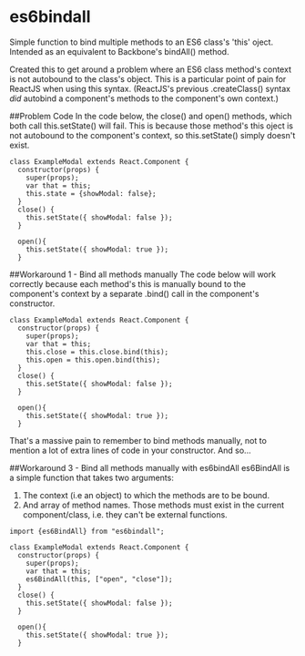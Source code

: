 # es6bindall

Simple function to bind multiple methods to an ES6 class's 'this' oject. Intended as an equivalent to Backbone's bindAll() method.

Created this to get around a problem where an ES6 class method's context is not autobound to the class's object.  This is a particular point of pain for ReactJS when using this syntax.  (ReactJS's previous .createClass() syntax _did_ autobind a component's methods to the component's own context.)

##Problem Code
In the code below, the close() and open() methods, which both call this.setState() will fail.  This is because those method's this oject is not autobound to the component's context, so this.setState() simply doesn't exist.
```
class ExampleModal extends React.Component {
  constructor(props) {
    super(props);
    var that = this;
    this.state = {showModal: false};
  }
  close() {
    this.setState({ showModal: false });
  }

  open(){
    this.setState({ showModal: true });
  }
  ```

##Workaround 1 - Bind all methods manually
The code below will work correctly because each method's this is manually bound to the component's context by a separate .bind() call in the component's constructor.

```  
class ExampleModal extends React.Component {
  constructor(props) {
    super(props);
    var that = this;
    this.close = this.close.bind(this);
    this.open = this.open.bind(this);
  }
  close() {
    this.setState({ showModal: false });
  }

  open(){
    this.setState({ showModal: true });
  }
  ```

  That's a massive pain to remember to bind methods manually, not to mention a lot of extra lines of code in your constructor.  And so...


##Workaround 3 - Bind all methods manually with es6bindAll
es6BindAll is a simple function that takes two arguments:
1. The context (i.e an object) to which the methods are to be bound.
2. And array of method names.  Those methods must exist in the current component/class, i.e. they can't be external functions.

```
import {es6BindAll} from "es6bindall";

class ExampleModal extends React.Component {
  constructor(props) {
    super(props);
    var that = this;
    es6BindAll(this, ["open", "close"]);
  }
  close() {
    this.setState({ showModal: false });
  }

  open(){
    this.setState({ showModal: true });
  }
  ```
  
